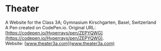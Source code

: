 # Theater


A Website for the Class 3A; Gymnasium Kirschgarten, Basel, Switzerland \
A Pen created on CodePen.io. Original URL: [https://codepen.io/Hyperrays/pen/ZEPYQWG](https://codepen.io/Hyperrays/pen/ZEPYQWG). \
Website: [www.theater3a.com](www.theater3a.com)
